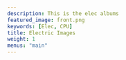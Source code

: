 ```yaml
---
description: This is the elec albums
featured_image: front.png
keywords: [Elec, CPU]
title: Electric Images
weight: 1
menus: "main"
---
```

